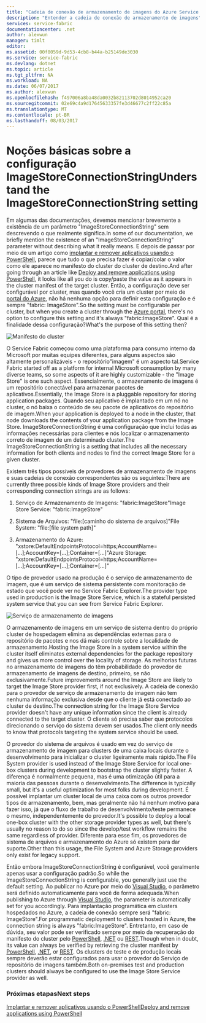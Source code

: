 ```yaml
---
title: "Cadeia de conexão de armazenamento de imagens do Azure Service Fabric | Microsoft Docs"
description: "Entender a cadeia de conexão de armazenamento de imagens"
services: service-fabric
documentationcenter: .net
author: alexwun
manager: timlt
editor: 
ms.assetid: 00f8059d-9d53-4cb8-b44a-b25149de3030
ms.service: service-fabric
ms.devlang: dotnet
ms.topic: article
ms.tgt_pltfrm: NA
ms.workload: NA
ms.date: 06/07/2017
ms.author: alexwun
ms.openlocfilehash: f497006a8ba48da0032b82113702d8014952ca20
ms.sourcegitcommit: 02e69c4a9d17645633357fe3d46677c2ff22c85a
ms.translationtype: MT
ms.contentlocale: pt-BR
ms.lasthandoff: 08/03/2017
---
```

# <a name="understand-the-imagestoreconnectionstring-setting"></a><span data-ttu-id="6913a-103">Noções básicas sobre a configuração ImageStoreConnectionString</span><span class="sxs-lookup"><span data-stu-id="6913a-103">Understand the ImageStoreConnectionString setting</span></span>

<span data-ttu-id="6913a-104">Em algumas das documentações, devemos mencionar brevemente a existência de um parâmetro "ImageStoreConnectionString" sem descrevendo o que realmente significa.</span><span class="sxs-lookup"><span data-stu-id="6913a-104">In some of our documentation, we briefly mention the existence of an "ImageStoreConnectionString" parameter without describing what it really means.</span></span> <span data-ttu-id="6913a-105">E depois de passar por meio de um artigo como [implantar e remover aplicativos usando o PowerShell][10], parece que tudo o que precisa fazer é copiar/colar o valor como ele aparece no manifesto do cluster do cluster de destino.</span><span class="sxs-lookup"><span data-stu-id="6913a-105">And after going through an article like [Deploy and remove applications using PowerShell][10], it looks like all you do is copy/paste the value as it appears in the cluster manifest of the target cluster.</span></span> <span data-ttu-id="6913a-106">Então, a configuração deve ser configurável por cluster, mas quando você cria um cluster por meio de [portal do Azure][11], não há nenhuma opção para definir esta configuração e é sempre "fabric: ImageStore".</span><span class="sxs-lookup"><span data-stu-id="6913a-106">So the setting must be configurable per cluster, but when you create a cluster through the [Azure portal][11], there's no option to configure this setting and it's always "fabric:ImageStore".</span></span> <span data-ttu-id="6913a-107">Qual é a finalidade dessa configuração?</span><span class="sxs-lookup"><span data-stu-id="6913a-107">What's the purpose of this setting then?</span></span>

![Manifesto do cluster][img_cm]

<span data-ttu-id="6913a-109">O Service Fabric começou como uma plataforma para consumo interno da Microsoft por muitas equipes diferentes, para alguns aspectos são altamente personalizáveis - o repositório"imagem" é um aspecto tal.</span><span class="sxs-lookup"><span data-stu-id="6913a-109">Service Fabric started off as a platform for internal Microsoft consumption by many diverse teams, so some aspects of it are highly customizable - the "Image Store" is one such aspect.</span></span> <span data-ttu-id="6913a-110">Essencialmente, o armazenamento de imagens é um repositório conectável para armazenar pacotes de aplicativos.</span><span class="sxs-lookup"><span data-stu-id="6913a-110">Essentially, the Image Store is a pluggable repository for storing application packages.</span></span> <span data-ttu-id="6913a-111">Quando seu aplicativo é implantado em um nó no cluster, o nó baixa o conteúdo de seu pacote de aplicativos do repositório de imagem.</span><span class="sxs-lookup"><span data-stu-id="6913a-111">When your application is deployed to a node in the cluster, that node downloads the contents of your application package from the Image Store.</span></span> <span data-ttu-id="6913a-112">ImageStoreConnectionString é uma configuração que inclui todas as informações necessárias para clientes e nós localizar o armazenamento correto de imagem de um determinado cluster.</span><span class="sxs-lookup"><span data-stu-id="6913a-112">The ImageStoreConnectionString is a setting that includes all the necessary information for both clients and nodes to find the correct Image Store for a given cluster.</span></span>

<span data-ttu-id="6913a-113">Existem três tipos possíveis de provedores de armazenamento de imagens e suas cadeias de conexão correspondentes são os seguintes:</span><span class="sxs-lookup"><span data-stu-id="6913a-113">There are currently three possible kinds of Image Store providers and their corresponding connection strings are as follows:</span></span>

1. <span data-ttu-id="6913a-114">Serviço de Armazenamento de Imagens: "fabric:ImageStore"</span><span class="sxs-lookup"><span data-stu-id="6913a-114">Image Store Service: "fabric:ImageStore"</span></span>

2. <span data-ttu-id="6913a-115">Sistema de Arquivos: "file:[caminho do sistema de arquivos]"</span><span class="sxs-lookup"><span data-stu-id="6913a-115">File System: "file:[file system path]"</span></span>

3. <span data-ttu-id="6913a-116">Armazenamento do Azure: "xstore:DefaultEndpointsProtocol=https;AccountName=[...];AccountKey=[...];Container=[...]"</span><span class="sxs-lookup"><span data-stu-id="6913a-116">Azure Storage: "xstore:DefaultEndpointsProtocol=https;AccountName=[...];AccountKey=[...];Container=[...]"</span></span>

<span data-ttu-id="6913a-117">O tipo de provedor usado na produção é o serviço de armazenamento de imagem, que é um serviço de sistema persistente com monitoração de estado que você pode ver no Service Fabric Explorer.</span><span class="sxs-lookup"><span data-stu-id="6913a-117">The provider type used in production is the Image Store Service, which is a stateful persisted system service that you can see from Service Fabric Explorer.</span></span> 

![Serviço de armazenamento de imagens][img_is]

<span data-ttu-id="6913a-119">O armazenamento de imagens em um serviço de sistema dentro do próprio cluster de hospedagem elimina as dependências externas para o repositório de pacotes e nos dá mais controle sobre a localidade de armazenamento.</span><span class="sxs-lookup"><span data-stu-id="6913a-119">Hosting the Image Store in a system service within the cluster itself eliminates external dependencies for the package repository and gives us more control over the locality of storage.</span></span> <span data-ttu-id="6913a-120">As melhorias futuras no armazenamento de imagens do têm probabilidade do provedor de armazenamento de imagens de destino, primeiro, se não exclusivamente.</span><span class="sxs-lookup"><span data-stu-id="6913a-120">Future improvements around the Image Store are likely to target the Image Store provider first, if not exclusively.</span></span> <span data-ttu-id="6913a-121">A cadeia de conexão para o provedor de serviço de armazenamento de imagem não tem nenhuma informação exclusiva desde que o cliente já está conectado ao cluster de destino.</span><span class="sxs-lookup"><span data-stu-id="6913a-121">The connection string for the Image Store Service provider doesn't have any unique information since the client is already connected to the target cluster.</span></span> <span data-ttu-id="6913a-122">O cliente só precisa saber que protocolos direcionando o serviço do sistema devem ser usados.</span><span class="sxs-lookup"><span data-stu-id="6913a-122">The client only needs to know that protocols targeting the system service should be used.</span></span>

<span data-ttu-id="6913a-123">O provedor do sistema de arquivos é usado em vez do serviço de armazenamento de imagem para clusters de uma caixa locais durante o desenvolvimento para inicializar o cluster ligeiramente mais rápido.</span><span class="sxs-lookup"><span data-stu-id="6913a-123">The File System provider is used instead of the Image Store Service for local one-box clusters during development to bootstrap the cluster slightly faster.</span></span> <span data-ttu-id="6913a-124">A diferença é normalmente pequena, mas é uma otimização útil para a maioria das pessoas durante o desenvolvimento.</span><span class="sxs-lookup"><span data-stu-id="6913a-124">The difference is typically small, but it's a useful optimization for most folks during development.</span></span> <span data-ttu-id="6913a-125">É possível implantar um cluster local de uma caixa com os outros provedor tipos de armazenamento, bem, mas geralmente não há nenhum motivo para fazer isso, já que o fluxo de trabalho de desenvolvimento/teste permanece o mesmo, independentemente do provedor.</span><span class="sxs-lookup"><span data-stu-id="6913a-125">It's possible to deploy a local one-box cluster with the other storage provider types as well, but there's usually no reason to do so since the develop/test workflow remains the same regardless of provider.</span></span> <span data-ttu-id="6913a-126">Diferente para esse fim, os provedores de sistema de arquivos e armazenamento do Azure só existem para dar suporte.</span><span class="sxs-lookup"><span data-stu-id="6913a-126">Other than this usage, the File System and Azure Storage providers only exist for legacy support.</span></span>

<span data-ttu-id="6913a-127">Então embora ImageStoreConnectionString é configurável, você geralmente apenas usar a configuração padrão.</span><span class="sxs-lookup"><span data-stu-id="6913a-127">So while the ImageStoreConnectionString is configurable, you generally just use the default setting.</span></span> <span data-ttu-id="6913a-128">Ao publicar no Azure por meio do [Visual Studio][12], o parâmetro será definido automaticamente para você de forma adequada.</span><span class="sxs-lookup"><span data-stu-id="6913a-128">When publishing to Azure through [Visual Studio][12], the parameter is automatically set for you accordingly.</span></span> <span data-ttu-id="6913a-129">Para implantação programática em clusters hospedados no Azure, a cadeia de conexão sempre será "fabric: ImageStore".</span><span class="sxs-lookup"><span data-stu-id="6913a-129">For programmatic deployment to clusters hosted in Azure, the connection string is always "fabric:ImageStore".</span></span> <span data-ttu-id="6913a-130">Entretanto, em caso de dúvida, seu valor pode ser verificado sempre por meio da recuperação do manifesto do cluster pelo [PowerShell](https://docs.microsoft.com/powershell/servicefabric/vlatest/get-servicefabricclustermanifest), [.NET](https://msdn.microsoft.com/library/azure/mt161375.aspx) ou [REST](https://docs.microsoft.com/rest/api/servicefabric/get-a-cluster-manifest).</span><span class="sxs-lookup"><span data-stu-id="6913a-130">Though when in doubt, its value can always be verified by retrieving the cluster manifest by [PowerShell](https://docs.microsoft.com/powershell/servicefabric/vlatest/get-servicefabricclustermanifest), [.NET](https://msdn.microsoft.com/library/azure/mt161375.aspx), or [REST](https://docs.microsoft.com/rest/api/servicefabric/get-a-cluster-manifest).</span></span> <span data-ttu-id="6913a-131">Os clusters de teste e de produção locais sempre deverão estar configurados para usar o provedor do Serviço de repositório de imagens também.</span><span class="sxs-lookup"><span data-stu-id="6913a-131">Both on-premises test and production clusters should always be configured to use the Image Store Service provider as well.</span></span>

### <a name="next-steps"></a><span data-ttu-id="6913a-132">Próximas etapas</span><span class="sxs-lookup"><span data-stu-id="6913a-132">Next steps</span></span>
<span data-ttu-id="6913a-133">[Implantar e remover aplicativos usando o PowerShell][10]</span><span class="sxs-lookup"><span data-stu-id="6913a-133">[Deploy and remove applications using PowerShell][10]</span></span>

<!--Image references-->
[img_is]: ./media/service-fabric-image-store-connection-string/image_store_service.png
[img_cm]: ./media/service-fabric-image-store-connection-string/cluster_manifest.png

[10]: service-fabric-deploy-remove-applications.md
[11]: service-fabric-cluster-creation-via-portal.md
[12]: service-fabric-publish-app-remote-cluster.md
